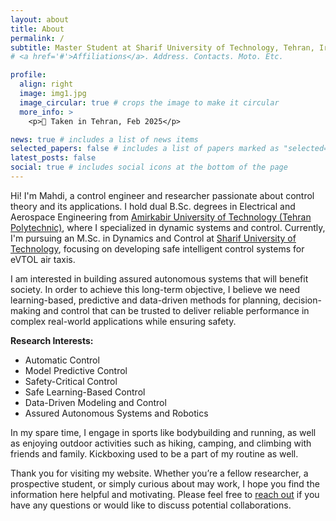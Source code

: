 ```yaml
---
layout: about
title: About
permalink: /
subtitle: Master Student at Sharif University of Technology, Tehran, Iran
# <a href='#'>Affiliations</a>. Address. Contacts. Moto. Etc.

profile:
  align: right
  image: img1.jpg
  image_circular: true # crops the image to make it circular
  more_info: >
    <p>📸 Taken in Tehran, Feb 2025</p>

news: true # includes a list of news items
selected_papers: false # includes a list of papers marked as "selected={true}"
latest_posts: false
social: true # includes social icons at the bottom of the page
---
```

Hi! I'm Mahdi, a control engineer and researcher passionate about control theory and its applications. I hold dual B.Sc. degrees in Electrical and Aerospace Engineering from [Amirkabir University of Technology (Tehran Polytechnic)](https://aut.ac.ir/en), where I specialized in dynamic systems and control. Currently, I'm pursuing an M.Sc. in Dynamics and Control at [Sharif University of Technology](https://en.sharif.edu/), focusing on developing safe intelligent control systems for eVTOL air taxis.
<!--- Hi there! I am Mahdi. I received dual B.Sc. degrees in Electrical Engineering and Aerospace Engineering, with a focus on dynamic systems and control, from [Amirkabir University of Technology (Tehran Polytechnic)](https://aut.ac.ir/en) in 2022. Currently, I am pursuing an M.Sc. degree in Dynamics and Control at [Sharif University of Technology](https://en.sharif.edu/), specializing in the development of a safe intelligent control system for an eVTOL air taxi. -->

I am interested in building assured autonomous systems that will benefit society. In order to achieve this long-term objective,  I believe we need learning-based, predictive and data-driven methods for planning, decision-making and control that can be trusted to deliver reliable performance in complex real-world applications while ensuring safety.

**Research Interests:**
* Automatic Control
* Model Predictive Control
* Safety-Critical Control
* Safe Learning-Based Control
* Data-Driven Modeling and Control
* Assured Autonomous Systems and Robotics

In my spare time, I engage in sports like bodybuilding and running, as well as enjoying outdoor activities such as hiking, camping, and climbing with friends and family. Kickboxing used to be a part of my routine as well.

Thank you for visiting my website. Whether you’re a fellow researcher, a prospective student, or simply curious about may work, I hope you find the information here helpful and motivating. Please feel free to [reach out](mailto:m.shahrajabian99@gmail.com) if you have any questions or would like to discuss potential collaborations.

